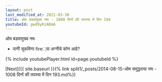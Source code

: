 ```yaml
---
layout: post
last_modified_at: 2021-03-30
title: ओम बडवामुख्य नमः - 1008 दिनों की तपस्या में दिन 194
youtubeId: gwd9yKzADmA
---
```

 
 
 ओम बडवामुख्य नमः  
 
 -  पाणी सुकविणा fire्या अग्नीचे कोण आहे? 
 
  
 
  
 
 
 
 
 
 


{% include youtubePlayer.html id=page.youtubeId %}
 
[Next]({{ site.baseurl }}{% link  split1/_posts/2014-08-15-ओम समुद्धराया नमः - 1008 दिनों की तपस्या में दिन 193.md%})
 
